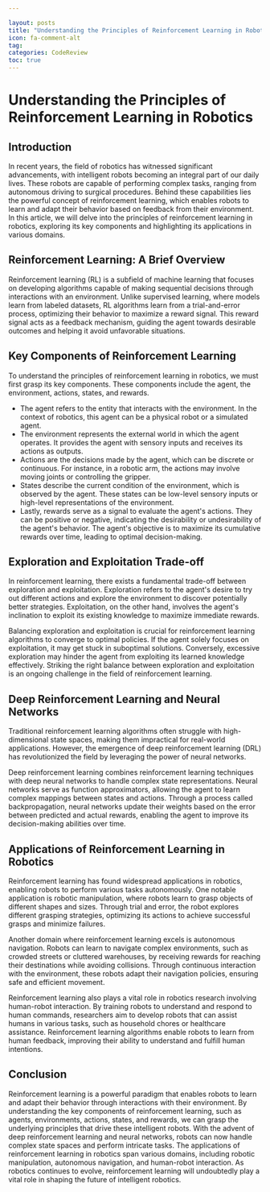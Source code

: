 ```yaml
---

layout: posts
title: "Understanding the Principles of Reinforcement Learning in Robotics"
icon: fa-comment-alt
tag:      
categories: CodeReview
toc: true
---
```




# Understanding the Principles of Reinforcement Learning in Robotics

## Introduction

In recent years, the field of robotics has witnessed significant advancements, with intelligent robots becoming an integral part of our daily lives. These robots are capable of performing complex tasks, ranging from autonomous driving to surgical procedures. Behind these capabilities lies the powerful concept of reinforcement learning, which enables robots to learn and adapt their behavior based on feedback from their environment. In this article, we will delve into the principles of reinforcement learning in robotics, exploring its key components and highlighting its applications in various domains.

## Reinforcement Learning: A Brief Overview

Reinforcement learning (RL) is a subfield of machine learning that focuses on developing algorithms capable of making sequential decisions through interactions with an environment. Unlike supervised learning, where models learn from labeled datasets, RL algorithms learn from a trial-and-error process, optimizing their behavior to maximize a reward signal. This reward signal acts as a feedback mechanism, guiding the agent towards desirable outcomes and helping it avoid unfavorable situations.

## Key Components of Reinforcement Learning

To understand the principles of reinforcement learning in robotics, we must first grasp its key components. These components include the agent, the environment, actions, states, and rewards.

- The agent refers to the entity that interacts with the environment. In the context of robotics, this agent can be a physical robot or a simulated agent.
- The environment represents the external world in which the agent operates. It provides the agent with sensory inputs and receives its actions as outputs.
- Actions are the decisions made by the agent, which can be discrete or continuous. For instance, in a robotic arm, the actions may involve moving joints or controlling the gripper.
- States describe the current condition of the environment, which is observed by the agent. These states can be low-level sensory inputs or high-level representations of the environment.
- Lastly, rewards serve as a signal to evaluate the agent's actions. They can be positive or negative, indicating the desirability or undesirability of the agent's behavior. The agent's objective is to maximize its cumulative rewards over time, leading to optimal decision-making.

## Exploration and Exploitation Trade-off

In reinforcement learning, there exists a fundamental trade-off between exploration and exploitation. Exploration refers to the agent's desire to try out different actions and explore the environment to discover potentially better strategies. Exploitation, on the other hand, involves the agent's inclination to exploit its existing knowledge to maximize immediate rewards.

Balancing exploration and exploitation is crucial for reinforcement learning algorithms to converge to optimal policies. If the agent solely focuses on exploitation, it may get stuck in suboptimal solutions. Conversely, excessive exploration may hinder the agent from exploiting its learned knowledge effectively. Striking the right balance between exploration and exploitation is an ongoing challenge in the field of reinforcement learning.

## Deep Reinforcement Learning and Neural Networks

Traditional reinforcement learning algorithms often struggle with high-dimensional state spaces, making them impractical for real-world applications. However, the emergence of deep reinforcement learning (DRL) has revolutionized the field by leveraging the power of neural networks.

Deep reinforcement learning combines reinforcement learning techniques with deep neural networks to handle complex state representations. Neural networks serve as function approximators, allowing the agent to learn complex mappings between states and actions. Through a process called backpropagation, neural networks update their weights based on the error between predicted and actual rewards, enabling the agent to improve its decision-making abilities over time.

## Applications of Reinforcement Learning in Robotics

Reinforcement learning has found widespread applications in robotics, enabling robots to perform various tasks autonomously. One notable application is robotic manipulation, where robots learn to grasp objects of different shapes and sizes. Through trial and error, the robot explores different grasping strategies, optimizing its actions to achieve successful grasps and minimize failures.

Another domain where reinforcement learning excels is autonomous navigation. Robots can learn to navigate complex environments, such as crowded streets or cluttered warehouses, by receiving rewards for reaching their destinations while avoiding collisions. Through continuous interaction with the environment, these robots adapt their navigation policies, ensuring safe and efficient movement.

Reinforcement learning also plays a vital role in robotics research involving human-robot interaction. By training robots to understand and respond to human commands, researchers aim to develop robots that can assist humans in various tasks, such as household chores or healthcare assistance. Reinforcement learning algorithms enable robots to learn from human feedback, improving their ability to understand and fulfill human intentions.

## Conclusion

Reinforcement learning is a powerful paradigm that enables robots to learn and adapt their behavior through interactions with their environment. By understanding the key components of reinforcement learning, such as agents, environments, actions, states, and rewards, we can grasp the underlying principles that drive these intelligent robots. With the advent of deep reinforcement learning and neural networks, robots can now handle complex state spaces and perform intricate tasks. The applications of reinforcement learning in robotics span various domains, including robotic manipulation, autonomous navigation, and human-robot interaction. As robotics continues to evolve, reinforcement learning will undoubtedly play a vital role in shaping the future of intelligent robotics.